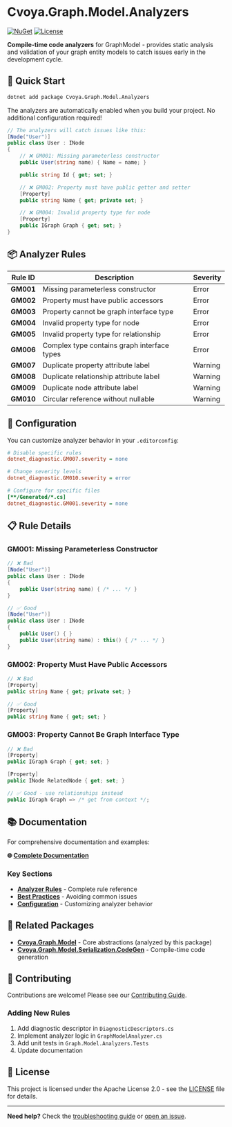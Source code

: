 # Cvoya.Graph.Model.Analyzers

[![NuGet](https://img.shields.io/nuget/v/Cvoya.Graph.Model.Analyzers.svg)](https://www.nuget.org/packages/Cvoya.Graph.Model.Analyzers/)
[![License](https://img.shields.io/badge/License-Apache%202.0-blue.svg)](https://opensource.org/licenses/Apache-2.0)

**Compile-time code analyzers** for GraphModel - provides static analysis and validation of your graph entity models to catch issues early in the development cycle.

## 🚀 Quick Start

```bash
dotnet add package Cvoya.Graph.Model.Analyzers
```

The analyzers are automatically enabled when you build your project. No additional configuration required!

```csharp
// The analyzers will catch issues like this:
[Node("User")]
public class User : INode
{
    // ❌ GM001: Missing parameterless constructor
    public User(string name) { Name = name; }

    public string Id { get; set; }

    // ❌ GM002: Property must have public getter and setter
    [Property]
    public string Name { get; private set; }

    // ❌ GM004: Invalid property type for node
    [Property]
    public IGraph Graph { get; set; }
}
```

## 📦 Analyzer Rules

| Rule ID   | Description                                 | Severity |
| --------- | ------------------------------------------- | -------- |
| **GM001** | Missing parameterless constructor           | Error    |
| **GM002** | Property must have public accessors         | Error    |
| **GM003** | Property cannot be graph interface type     | Error    |
| **GM004** | Invalid property type for node              | Error    |
| **GM005** | Invalid property type for relationship      | Error    |
| **GM006** | Complex type contains graph interface types | Error    |
| **GM007** | Duplicate property attribute label          | Warning  |
| **GM008** | Duplicate relationship attribute label      | Warning  |
| **GM009** | Duplicate node attribute label              | Warning  |
| **GM010** | Circular reference without nullable         | Warning  |

## 🔧 Configuration

You can customize analyzer behavior in your `.editorconfig`:

```ini
# Disable specific rules
dotnet_diagnostic.GM007.severity = none

# Change severity levels
dotnet_diagnostic.GM010.severity = error

# Configure for specific files
[**/Generated/*.cs]
dotnet_diagnostic.GM001.severity = none
```

## 📋 Rule Details

### GM001: Missing Parameterless Constructor

```csharp
// ❌ Bad
[Node("User")]
public class User : INode
{
    public User(string name) { /* ... */ }
}

// ✅ Good
[Node("User")]
public class User : INode
{
    public User() { }
    public User(string name) : this() { /* ... */ }
}
```

### GM002: Property Must Have Public Accessors

```csharp
// ❌ Bad
[Property]
public string Name { get; private set; }

// ✅ Good
[Property]
public string Name { get; set; }
```

### GM003: Property Cannot Be Graph Interface Type

```csharp
// ❌ Bad
[Property]
public IGraph Graph { get; set; }

[Property]
public INode RelatedNode { get; set; }

// ✅ Good - use relationships instead
public IGraph Graph => /* get from context */;
```

## 📚 Documentation

For comprehensive documentation and examples:

**🌐 [Complete Documentation](https://savasp.github.io/graphmodel/)**

### Key Sections

- **[Analyzer Rules](https://savasp.github.io/graphmodel/packages/analyzers/)** - Complete rule reference
- **[Best Practices](https://savasp.github.io/graphmodel/packages/graph-model/best-practices.html)** - Avoiding common issues
- **[Configuration](https://savasp.github.io/graphmodel/packages/analyzers/configuration.html)** - Customizing analyzer behavior

## 🔗 Related Packages

- **[Cvoya.Graph.Model](https://www.nuget.org/packages/Cvoya.Graph.Model/)** - Core abstractions (analyzed by this package)
- **[Cvoya.Graph.Model.Serialization.CodeGen](https://www.nuget.org/packages/Cvoya.Graph.Model.Serialization.CodeGen/)** - Compile-time code generation

## 🤝 Contributing

Contributions are welcome! Please see our [Contributing Guide](https://github.com/savasp/graphmodel/blob/main/CONTRIBUTING.md).

### Adding New Rules

1. Add diagnostic descriptor in `DiagnosticDescriptors.cs`
2. Implement analyzer logic in `GraphModelAnalyzer.cs`
3. Add unit tests in `Graph.Model.Analyzers.Tests`
4. Update documentation

## 📄 License

This project is licensed under the Apache License 2.0 - see the [LICENSE](https://github.com/savasp/graphmodel/blob/main/LICENSE) file for details.

---

**Need help?** Check the [troubleshooting guide](https://savasp.github.io/graphmodel/guides/troubleshooting.html) or [open an issue](https://github.com/savasp/graphmodel/issues).
